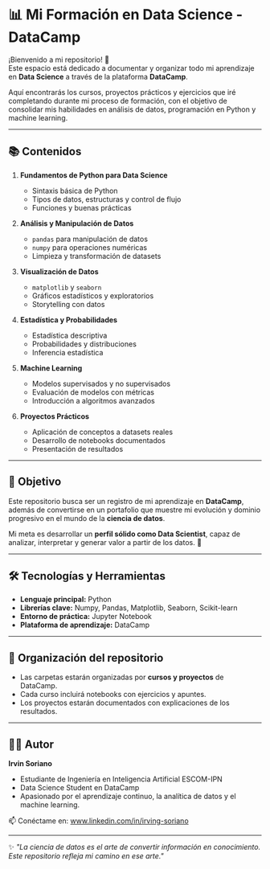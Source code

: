 # 📊 Mi Formación en Data Science - DataCamp

¡Bienvenido a mi repositorio! 👋  
Este espacio está dedicado a documentar y organizar todo mi aprendizaje en **Data Science** a través de la plataforma **DataCamp**.  

Aquí encontrarás los cursos, proyectos prácticos y ejercicios que iré completando durante mi proceso de formación, con el objetivo de consolidar mis habilidades en análisis de datos, programación en Python y machine learning.

---

## 📚 Contenidos

1. **Fundamentos de Python para Data Science**  
   - Sintaxis básica de Python  
   - Tipos de datos, estructuras y control de flujo  
   - Funciones y buenas prácticas  

2. **Análisis y Manipulación de Datos**  
   - `pandas` para manipulación de datos  
   - `numpy` para operaciones numéricas  
   - Limpieza y transformación de datasets  

3. **Visualización de Datos**  
   - `matplotlib` y `seaborn`  
   - Gráficos estadísticos y exploratorios  
   - Storytelling con datos  

4. **Estadística y Probabilidades**  
   - Estadística descriptiva  
   - Probabilidades y distribuciones  
   - Inferencia estadística  

5. **Machine Learning**  
   - Modelos supervisados y no supervisados  
   - Evaluación de modelos con métricas  
   - Introducción a algoritmos avanzados  

6. **Proyectos Prácticos**  
   - Aplicación de conceptos a datasets reales  
   - Desarrollo de notebooks documentados  
   - Presentación de resultados  

---

## 🎯 Objetivo

Este repositorio busca ser un registro de mi aprendizaje en **DataCamp**, además de convertirse en un portafolio que muestre mi evolución y dominio progresivo en el mundo de la **ciencia de datos**.  

Mi meta es desarrollar un **perfil sólido como Data Scientist**, capaz de analizar, interpretar y generar valor a partir de los datos. 🚀  

---

## 🛠️ Tecnologías y Herramientas

- **Lenguaje principal:** Python  
- **Librerías clave:** Numpy, Pandas, Matplotlib, Seaborn, Scikit-learn  
- **Entorno de práctica:** Jupyter Notebook  
- **Plataforma de aprendizaje:** DataCamp  

---

## 📌 Organización del repositorio

- Las carpetas estarán organizadas por **cursos y proyectos** de DataCamp.  
- Cada curso incluirá notebooks con ejercicios y apuntes.  
- Los proyectos estarán documentados con explicaciones de los resultados.  

---

## 👨‍💻 Autor

**Irvin Soriano**  
- Estudiante de Ingeniería en Inteligencia Artificial ESCOM-IPN
- Data Science Student en DataCamp  
- Apasionado por el aprendizaje continuo, la analítica de datos y el machine learning.  

📫 Conéctame en: www.linkedin.com/in/irving-soriano

---

✨ *"La ciencia de datos es el arte de convertir información en conocimiento. Este repositorio refleja mi camino en ese arte."*